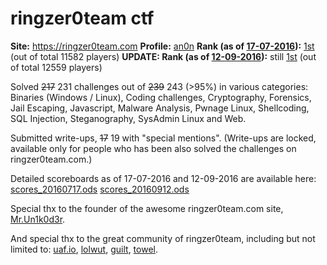 # ringzer0team ctf

**Site:** <https://ringzer0team.com>
**Profile:** [an0n](https://ringzer0team.com/profile/3919/an0n)
**Rank (as of [17-07-2016](https://web.archive.org/web/20160717084518/http://ringzer0team.com)):** [1st](https://twitter.com/RingZer0_CTF/status/754664406244585477) (out of total 11582 players)
**UPDATE: Rank (as of [12-09-2016](https://web.archive.org/web/20160912062903/https://ringzer0team.com/)):** still [1st](https://web.archive.org/web/20160912080050/https://ringzer0team.com/profile/3919/an0n) (out of total 12559 players)

Solved ~~217~~ 231 challenges out of ~~239~~ 243 (>95%) in various categories:
Binaries (Windows / Linux), Coding challenges, Cryptography,
Forensics, Jail Escaping, Javascript, Malware Analysis,
Pwnage Linux, Shellcoding, SQL Injection, Steganography,
SysAdmin Linux and Web.

Submitted write-ups, ~~17~~ 19 with "special mentions".
(Write-ups are locked, available only for people who has
been also solved the challenges on ringzer0team.com.)

Detailed scoreboards as of 17-07-2016 and 12-09-2016 are
available here: [scores_20160717.ods](scores_20160717.ods)
[scores_20160912.ods](scores_20160912.ods)

Special thx to the founder of the awesome ringzer0team.com site,
[Mr.Un1k0d3r](https://twitter.com/mrun1k0d3r).

And special thx to the great community of ringzer0team,
including but not limited to:
[uaf.io](http://uaf.io/),
[lolwut](https://ringzer0team.com/profile/1508/lolwut),
[guilt](https://ringzer0team.com/profile/3229/GuilT),
[towel](https://twitter.com/0xTowel).
